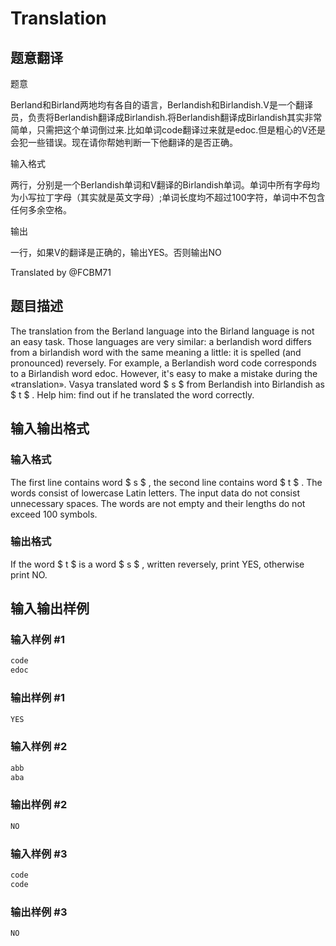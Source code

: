 # Translation

## 题意翻译

题意

Berland和Birland两地均有各自的语言，Berlandish和Birlandish.V是一个翻译员，负责将Berlandish翻译成Birlandish.将Berlandish翻译成Birlandish其实非常简单，只需把这个单词倒过来.比如单词code翻译过来就是edoc.但是粗心的V还是会犯一些错误。现在请你帮她判断一下他翻译的是否正确。

输入格式

两行，分别是一个Berlandish单词和V翻译的Birlandish单词。单词中所有字母均为小写拉丁字母（其实就是英文字母）;单词长度均不超过100字符，单词中不包含任何多余空格。

输出

一行，如果V的翻译是正确的，输出YES。否则输出NO

Translated by @FCBM71

## 题目描述

The translation from the Berland language into the Birland language is not an easy task. Those languages are very similar: a berlandish word differs from a birlandish word with the same meaning a little: it is spelled (and pronounced) reversely. For example, a Berlandish word code corresponds to a Birlandish word edoc. However, it's easy to make a mistake during the «translation». Vasya translated word $ s $ from Berlandish into Birlandish as $ t $ . Help him: find out if he translated the word correctly.

## 输入输出格式

### 输入格式

The first line contains word $ s $ , the second line contains word $ t $ . The words consist of lowercase Latin letters. The input data do not consist unnecessary spaces. The words are not empty and their lengths do not exceed 100 symbols.

### 输出格式

If the word $ t $ is a word $ s $ , written reversely, print YES, otherwise print NO.

## 输入输出样例

### 输入样例 #1

```cpp
code
edoc

```
### 输出样例 #1

```cpp
YES

```
### 输入样例 #2

```cpp
abb
aba

```
### 输出样例 #2

```cpp
NO

```
### 输入样例 #3

```cpp
code
code

```
### 输出样例 #3

```cpp
NO

```
